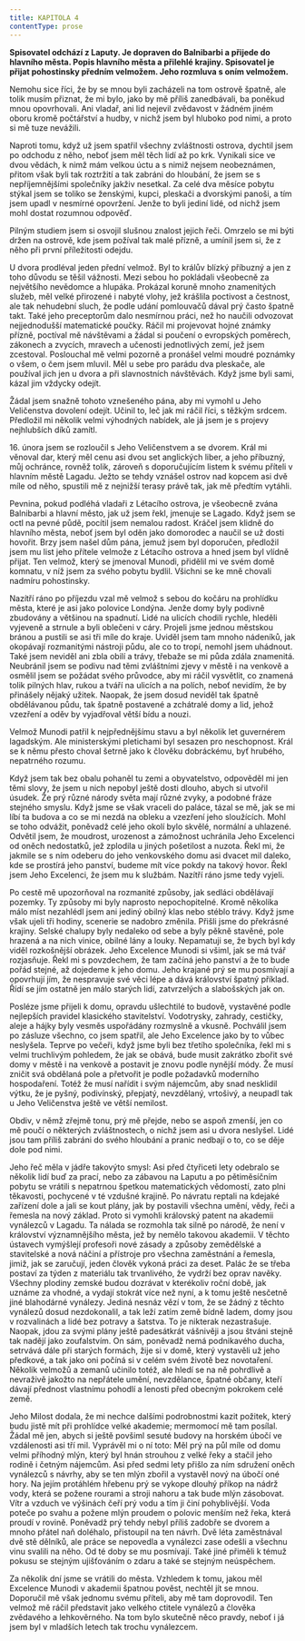 ```yaml
---
title: KAPITOLA 4
contentType: prose
---
```


**Spisovatel odchází z Laputy. Je dopraven do Balnibarbi a přijede do hlavního města. Popis hlavního města a přilehlé krajiny. Spisovatel je přijat pohostinsky předním velmožem. Jeho rozmluva s oním velmožem.**

Nemohu sice říci, že by se mnou byli zacházeli na tom ostrově špatně, ale tolik musím přiznat, že mi bylo, jako by mě příliš zanedbávali, ba poněkud mnou opovrhovali. Ani vladař, ani lid nejevil zvědavost v žádném jiném oboru kromě počtářství a hudby, v nichž jsem byl hluboko pod nimi, a proto si mě tuze nevážili.

Naproti tomu, když už jsem spatřil všechny zvláštnosti ostrova, dychtil jsem po odchodu z něho, neboť jsem měl těch lidí až po krk. Vynikali sice ve dvou vědách, k nimž mám velkou úctu a s nimiž nejsem neobeznámen, přitom však byli tak roztržití a tak zabráni do hloubání, že jsem se s nepříjemnějšími společníky jakživ nesetkal. Za celé dva měsíce pobytu stýkal jsem se toliko se ženskými, kupci, pleskači a dvorskými panoši, a tím jsem upadl v nesmírné opovržení. Jenže to byli jediní lidé, od nichž jsem mohl dostat rozumnou odpověď.

Pilným studiem jsem si osvojil slušnou znalost jejich řeči. Omrzelo se mi býti držen na ostrově, kde jsem požíval tak malé přízně, a umínil jsem si, že z něho při první příležitosti odejdu.

U dvora prodléval jeden přední velmož. Byl to králův blízký příbuzný a jen z toho důvodu se těšil vážnosti. Mezi sebou ho pokládali všeobecně za největšího nevědomce a hlupáka. Prokázal koruně mnoho znamenitých služeb, měl velké přirozené i nabyté vlohy, jež krášlila poctivost a čestnost, ale tak nehudební sluch, že podle udání pomlouvačů dával prý často špatně takt. Také jeho preceptorům dalo nesmírnou práci, než ho naučili odvozovat nejjednodušší matematické poučky. Ráčil mi projevovat hojné známky přízně, poctíval mě návštěvami a žádal si poučení o evropských poměrech, zákonech a zvycích, mravech a učenosti jednotlivých zemí, jež jsem zcestoval. Poslouchal mě velmi pozorně a pronášel velmi moudré poznámky o všem, o čem jsem mluvil. Měl u sebe pro parádu dva pleskače, ale používal jich jen u dvora a při slavnostních návštěvách. Když jsme byli sami, kázal jim vždycky odejít.

Žádal jsem snažně tohoto vznešeného pána, aby mi vymohl u Jeho Veličenstva dovolení odejít. Učinil to, leč jak mi ráčil říci, s těžkým srdcem. Předložil mi několik velmi výhodných nabídek, ale já jsem je s projevy nejhlubších díků zamítl.

16\. února jsem se rozloučil s Jeho Veličenstvem a se dvorem. Král mi věnoval dar, který měl cenu asi dvou set anglických liber, a jeho příbuzný, můj ochránce, rovněž tolik, zároveň s doporučujícím listem k svému příteli v hlavním městě Lagadu. Ježto se tehdy vznášel ostrov nad kopcem asi dvě míle od něho, spustili mě z nejnižší terasy právě tak, jak mě předtím vytáhli.

Pevnina, pokud podléhá vladaři z Létacího ostrova, je všeobecně zvána Balnibarbi a hlavní město, jak už jsem řekl, jmenuje se Lagado. Když jsem se octl na pevné půdě, pocítil jsem nemalou radost. Kráčel jsem klidně do hlavního města, neboť jsem byl oděn jako domorodec a naučil se už dosti hovořit. Brzy jsem našel dům pána, jemuž jsem byl doporučen, předložil jsem mu list jeho přítele velmože z Létacího ostrova a hned jsem byl vlídně přijat. Ten velmož, který se jmenoval Munodi, přidělil mi ve svém domě komnatu, v níž jsem za svého pobytu bydlil. Všichni se ke mně chovali nadmíru pohostinsky.

Nazítří ráno po příjezdu vzal mě velmož s sebou do kočáru na prohlídku města, které je asi jako polovice Londýna. Jenže domy byly podivně zbudovány a většinou na spadnutí. Lidé na ulicích chodili rychle, hleděli vyjeveně a strnule a byli oblečeni v cáry. Projeli jsme jednou městskou bránou a pustili se asi tři míle do kraje. Uviděl jsem tam mnoho nádeníků, jak okopávají rozmanitými nástroji půdu, ale co to tropí, nemohl jsem uhádnout. Také jsem neviděl ani zbla obilí a trávy, třebaže se mi půda zdála znamenitá. Neubránil jsem se podivu nad těmi zvláštními zjevy v městě i na venkově a osmělil jsem se požádat svého průvodce, aby mi ráčil vysvětlit, co znamená tolik pilných hlav, rukou a tváří na ulicích a na polích, neboť nevidím, že by přinášely nějaký užitek. Naopak, že jsem dosud neviděl tak špatně obdělávanou půdu, tak špatně postavené a zchátralé domy a lid, jehož vzezření a oděv by vyjadřoval větší bídu a nouzi.

Velmož Munodi patřil k nejpřednějšímu stavu a byl několik let guvernérem lagadským. Ale ministerskými pletichami byl sesazen pro neschopnost. Král se k němu přesto choval šetrně jako k člověku dobráckému, byť hrubého, nepatrného rozumu.

Když jsem tak bez obalu pohaněl tu zemi a obyvatelstvo, odpověděl mi jen těmi slovy, že jsem u nich nepobyl ještě dosti dlouho, abych si utvořil úsudek. Že prý různé národy světa mají různé zvyky, a podobné fráze stejného smyslu. Když jsme se však vraceli do paláce, tázal se mě, jak se mi líbí ta budova a co se mi nezdá na obleku a vzezření jeho sloužících. Mohl se toho odvážit, poněvadž celé jeho okolí bylo skvělé, normální a uhlazené. Odvětil jsem, že moudrost, urozenost a zámožnost uchránila Jeho Excelenci od oněch nedostatků, jež zplodila u jiných pošetilost a nuzota. Řekl mi, že jakmile se s ním odeberu do jeho venkovského domu asi dvacet mil daleko, kde se prostírá jeho panství, budeme mít více pokdy na takový hovor. Řekl jsem Jeho Excelenci, že jsem mu k službám. Nazítří ráno jsme tedy vyjeli.

Po cestě mě upozorňoval na rozmanité způsoby, jak sedláci obdělávají pozemky. Ty způsoby mi byly naprosto nepochopitelné. Kromě několika málo míst nezahlédl jsem ani jediný obilný klas nebo stéblo trávy. Když jsme však ujeli tři hodiny, scenerie se nadobro změnila. Přišli jsme do překrásné krajiny. Selské chalupy byly nedaleko od sebe a byly pěkně stavěné, pole hrazená a na nich vinice, obilné lány a louky. Nepamatuji se, že bych byl kdy viděl rozkošnější obrázek. Jeho Excelence Munodi si všiml, jak se má tvář rozjasňuje. Řekl mi s povzdechem, že tam začíná jeho panství a že to bude pořád stejné, až dojedeme k jeho domu. Jeho krajané prý se mu posmívají a opovrhují jím, že nespravuje své věci lépe a dává království špatný příklad. Řídí se jím ostatně jen málo starých lidí, zatvrzelých a slabošských jak on.

Posléze jsme přijeli k domu, opravdu ušlechtilé to budově, vystavěné podle nejlepších pravidel klasického stavitelství. Vodotrysky, zahrady, cestičky, aleje a hájky byly vesměs uspořádány rozmyslně a vkusně. Pochválil jsem po zásluze všechno, co jsem spatřil, ale Jeho Excelence jako by to vůbec neslyšela. Teprve po večeři, když jsme byli bez třetího společníka, řekl mi s velmi truchlivým pohledem, že jak se obává, bude musit zakrátko zbořit své domy v městě i na venkově a postavit je znovu podle nynější módy. Že musí zničit svá obdělaná pole a přetvořit je podle požadavků moderního hospodaření. Totéž že musí nařídit i svým nájemcům, aby snad nesklidil výtku, že je pyšný, podivínský, přepjatý, nevzdělaný, vrtošivý, a neupadl tak u Jeho Veličenstva ještě ve větší nemilost.

Obdiv, v němž zřejmě tonu, prý mě přejde, nebo se aspoň zmenší, jen co mě poučí o některých zvláštnostech, o nichž jsem asi u dvora neslyšel. Lidé jsou tam příliš zabráni do svého hloubání a pranic nedbají o to, co se děje dole pod nimi.

Jeho řeč měla v jádře takovýto smysl: Asi před čtyřiceti lety odebralo se několik lidí buď za prací, nebo za zábavou na Laputu a po pětiměsíčním pobytu se vrátili s nepatrnou špetkou matematických vědomostí, zato plni těkavosti, pochycené v té vzdušné krajině. Po návratu reptali na kdejaké zařízení dole a jali se kout plány, jak by postavili všechna umění, vědy, řeči a řemesla na nový základ. Proto si vymohli královský patent na akademii vynálezců v Lagadu. Ta nálada se rozmohla tak silně po národě, že není v království významnějšího města, jež by nemělo takovou akademii. V těchto ústavech vymýšlejí profesoři nové zásady a způsoby zemědělské a stavitelské a nová náčiní a přístroje pro všechna zaměstnání a řemesla, jimiž, jak se zaručují, jeden člověk vykoná práci za deset. Palác že se třeba postaví za týden z materiálu tak trvanlivého, že vydrží bez oprav navěky. Všechny plodiny zemské budou dozrávat v kterékoliv roční době, jak uznáme za vhodné, a vydají stokrát více než nyní, a k tomu ještě nesčetně jiné blahodárné vynálezy. Jediná nesnáz vězí v tom, že se žádný z těchto vynálezů dosud nezdokonalil, a tak leží zatím země bídně ladem, domy jsou v rozvalinách a lidé bez potravy a šatstva. To je nikterak nezastrašuje. Naopak, jdou za svými plány ještě padesátkrát vášnivěji a jsou štváni stejně tak nadějí jako zoufalstvím. On sám, poněvadž nemá podnikavého ducha, setrvává dále při starých formách, žije si v domě, který vystavěli už jeho předkové, a tak jako oni počíná si v celém svém životě bez novotaření. Několik velmožů a zemanů učinilo totéž, ale hledí se na ně pohrdlivě a nevraživě jakožto na nepřátele umění, nevzdělance, špatné občany, kteří dávají přednost vlastnímu pohodlí a lenosti před obecným pokrokem celé země.

Jeho Milost dodala, že mi nechce dalšími podrobnostmi kazit požitek, který budu jistě mít při prohlídce velké akademie; mermomocí mě tam posílal. Žádal mě jen, abych si ještě povšiml sesuté budovy na horském úbočí ve vzdálenosti asi tří mil. Vyprávěl mi o ní toto: Měl prý na půl míle od domu velmi příhodný mlýn, který byl hnán strouhou z velké řeky a stačil jeho rodině i četným nájemcům. Asi před sedmi lety přišlo za ním sdružení oněch vynálezců s návrhy, aby se ten mlýn zbořil a vystavěl nový na úbočí oné hory. Na jejím protáhlém hřebenu prý se vykope dlouhý příkop na nádrž vody, která se požene rourami a stroji nahoru a tak bude mlýn zásobovat. Vítr a vzduch ve výšinách čeří prý vodu a tím ji činí pohyblivější. Voda poteče po svahu a požene mlýn proudem o polovic menším než řeka, která proudí v rovině. Poněvadž prý tehdy nebyl příliš zadobře se dvorem a mnoho přátel naň doléhalo, přistoupil na ten návrh. Dvě léta zaměstnával dvě stě dělníků, ale práce se nepovedla a vynálezci zase odešli a všechnu vinu svalili na něho. Od té doby se mu posmívají. Také jiné přiměli k témuž pokusu se stejným ujišťováním o zdaru a také se stejným neúspěchem.

Za několik dní jsme se vrátili do města. Vzhledem k tomu, jakou měl Excelence Munodi v akademii špatnou pověst, nechtěl jít se mnou. Doporučil mě však jednomu svému příteli, aby mě tam doprovodil. Ten velmož mě ráčil představit jako velkého ctitele vynálezů a člověka zvědavého a lehkověrného. Na tom bylo skutečně něco pravdy, neboť i já jsem byl v mladších letech tak trochu vynálezcem.
